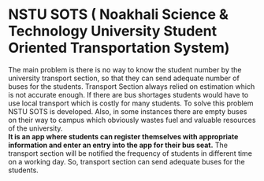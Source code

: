 # NSTU SOTS ( Noakhali Science & Technology University Student Oriented Transportation System)
The main problem is there is no way to know the student number by the university transport section, so that they can send adequate number of buses for the students.
Transport Section always relied on estimation which is not accurate enough. If there are bus shortages students would have to use local transport which is costly for many students.
To solve this problem NSTU SOTS is developed. Also, in some instances there are empty buses on their way to campus which obviously wastes fuel and valuable resources of the university.  
**It is an app where students can register themselves with appropriate information and enter an entry into the app for their bus seat.**
The transport section will be notified the frequency of students in different time on a working day.
So, transport section can send adequate buses for the students.
